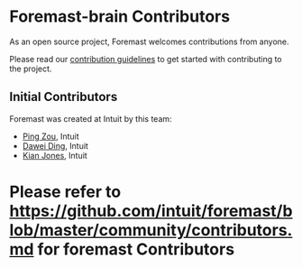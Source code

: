 # Foremast-brain Contributors

As an open source project, Foremast welcomes contributions from anyone. 

Please read our [contribution guidelines](https://github.com/intuit/foremast-brain/blob/master/CONTRIBUTING.md) to get started with contributing to the project.

## Initial Contributors

Foremast was created at Intuit by this team:

- [Ping Zou](https://github.com/pzou1974), Intuit
- [Dawei Ding](https://github.com/dwding18), Intuit
- [Kian Jones](https://github.com/kianjones4), Intuit


# Please refer to https://github.com/intuit/foremast/blob/master/community/contributors.md for foremast Contributors
